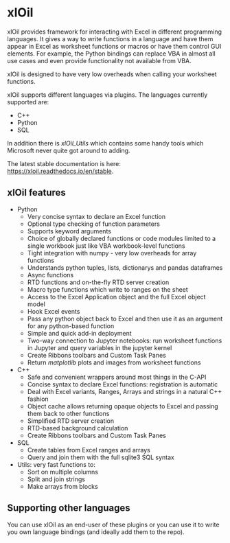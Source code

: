 
xlOil
=====

xlOil provides framework for interacting with Excel in different programming
languages. It gives a way to write functions in a language and have them 
appear in Excel as worksheet functions or macros or have them control GUI elements. 
For example, the Python bindings can replace VBA in almost all use cases 
and even provide functionality not available from VBA.

xlOil is designed to have very low overheads when calling your worksheet 
functions.

xlOil supports different languages via plugins. The languages currently 
supported are:

- C++
- Python
- SQL

In addition there is *xlOil_Utils* which contains some handy tools which Microsoft
never quite got around to adding.

The latest stable documentation is here: https://xloil.readthedocs.io/en/stable.

xlOil features
--------------

* Python
  - Very concise syntax to declare an Excel function
  - Optional type checking of function parameters
  - Supports keyword arguments
  - Choice of globally declared functions or code modules limited to a single workbook just
    like VBA workbook-level functions
  - Tight integration with numpy - very low overheads for array functions
  - Understands python tuples, lists, dictionarys and pandas dataframes
  - Async functions
  - RTD functions and on-the-fly RTD server creation
  - Macro type functions which write to ranges on the sheet
  - Access to the Excel Application object and the full Excel object model
  - Hook Excel events
  - Pass any python object back to Excel and then use it as an argument for any python-based function
  - Simple and quick add-in deployment
  - Two-way connection to Jupyter notebooks: run worksheet functions in Jupyter and query variables
    in the jupyter kernel
  - Create Ribbons toolbars and Custom Task Panes
  - Return *matplotlib* plots and images from worksheet functions
* C++
  - Safe and convenient wrappers around most things in the C-API
  - Concise syntax to declare Excel functions: registration is automatic
  - Deal with Excel variants, Ranges, Arrays and strings in a natural C++ fashion
  - Object cache allows returning opaque objects to Excel and passing them back to other functions
  - Simplified RTD server creation
  - RTD-based background calculation
  - Create Ribbons toolbars and Custom Task Panes  
* SQL
  - Create tables from Excel ranges and arrays
  - Query and join them with the full sqlite3 SQL syntax
* Utils: very fast functions to:
  - Sort on multiple columns
  - Split and join strings
  - Make arrays from blocks


Supporting other languages
--------------------------

You can use xlOil as an end-user of these plugins or you can use it to write
you own language bindings (and ideally add them to the repo).